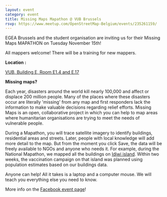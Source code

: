 ```yaml
---
layout: event
category: event
title: Missing Maps Mapathon @ VUB Brussels
rsvp: https://www.meetup.com/OpenStreetMap-Belgium/events/235261159/
---
```

EGEA Brussels and the student organisation are inviting us for their Missing Maps MAPATHON on Tuesday November 15th!

All mappers welcome! There will be a training for new mappers. 

**Location :**

[VUB, Building E, Room E1.4 and E.17](http://www.openstreetmap.org/way/34580893#map=19/50.82148/4.39552)

**Missing maps?**

Each year, disasters around the world kill nearly 100,000 and affect or displace 200 million people. Many of the places where these disasters occur are literally 'missing' from any map and first responders lack the information to make valuable decisions regarding relief efforts. Missing Maps is an open, collaborative project in which you can help to map areas where humanitarian organisations are trying to meet the needs of vulnerable people.

During a Mapathon, you will trace satellite imagery to identify buildings, residential areas and streets. Later, people with local knowledge will add more detail to the map. But from the moment you click Save, the data will be freely available to NGOs and anyone who needs it. For example, during the National Mapathon, we mapped all the buildings on [Idjwi island](http://tools.geofabrik.de/mc/#16/-2.1048/29.0404&num=2&mt0=mapnik-humanitarian&mt1=google-map). Within two weeks, the vaccination campaign on that island was planned using population estimates based on our buildings data.

Anyone can help! All it takes is a laptop and a computer mouse. We will teach you everything else you need to know.

More info on the [Facebook event page](https://www.facebook.com/events/210063192753919/)!
